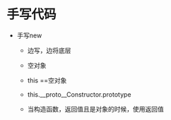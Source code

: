 # 手写代码

- 手写new
   - 边写，边将底层
   - 空对象
   - this ==空对象 
   - this.__proto__Constructor.prototype

   - 当构造函数，返回值且是对象的时候，使用返回值